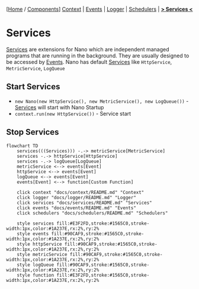 [[Home](../../README.md) / [Components](../../README.md#-components)]
 [Context](../context/README.md)
| [Events](../events/README.md)
| [Logger](../logger/README.md)
| [Schedulers](../schedulers/README.md)
| [**> Services <**](README.md)

# Services

[Services](../services/README.md) are extensions for Nano which are independent managed programs that are running in the
background.
They are usually designed to be accessed by [Events](../events/README.md).
Nano has default [Services](../services/README.md) like `HttpService`, `MetricService`, `LogQueue`

## Start Services

* `new Nano(new HttpService(), new MetricService(), new LogQueue())` - [Services](../services/README.md) will start with
  Nano Startup
* `context.run(new HttpService())` - Service start

## Stop Services

```mermaid
flowchart TD
    services(((Services))) -.-> metricService[MetricService]
    services -.-> httpService[HttpService]
    services -.-> logQueue[LogQueue]
    metricService <--> events[Event]
    httpService <--> events[Event]
    logQueue <--> events[Event]
    events[Event] <--> function[Custom Function]
    
    click context "docs/context/README.md" "Context"
    click logger "docs/logger/README.md" "Logger"
    click services "docs/services/README.md" "Services"
    click events "docs/events/README.md" "Events"
    click schedulers "docs/schedulers/README.md" "Schedulers"
    
    style services fill:#E3F2FD,stroke:#1565C0,stroke-width:1px,color:#1A237E,rx:2%,ry:2%
    style events fill:#90CAF9,stroke:#1565C0,stroke-width:1px,color:#1A237E,rx:2%,ry:2%
    style httpService fill:#90CAF9,stroke:#1565C0,stroke-width:1px,color:#1A237E,rx:2%,ry:2%
    style metricService fill:#90CAF9,stroke:#1565C0,stroke-width:1px,color:#1A237E,rx:2%,ry:2%
    style logQueue fill:#90CAF9,stroke:#1565C0,stroke-width:1px,color:#1A237E,rx:2%,ry:2%
    style function fill:#E3F2FD,stroke:#1565C0,stroke-width:1px,color:#1A237E,rx:2%,ry:2%
```
